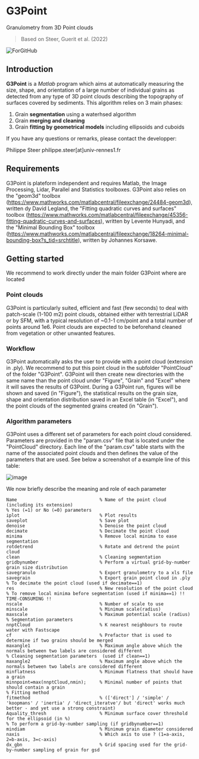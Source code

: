 # G3Point

Granulometry from 3D Point clouds
> Based on Steer, Guerit et al. (2022)

![ForGitHub](https://user-images.githubusercontent.com/17555304/159018713-7272a95e-6400-4490-83f5-868248cffbcb.gif)

## Introduction

**G3Point** is a *Matlab* program which aims at automatically measuring the size, shape, and orientation of a large number of individual grains as detected from any type of 3D point clouds describing the topography of surfaces covered by sediments. This algorithm relies on 3 main phases:
1. Grain **segmentation** using a waterhsed algorithm
2. Grain **merging and cleaning**
3. Grain **fitting by geometrical models** including ellipsoids and cuboids

If you have any questions or remarks, please contact the developper:

Philippe Steer philippe.steer[at]univ-rennes1.fr

## Requirements

G3Point is plateform independent and requires Matlab, the Image Processing, Lidar, Parallel and Statistics toolboxes. G3Point also relies on the "geom3d" toolbox (https://www.mathworks.com/matlabcentral/fileexchange/24484-geom3d), written dy David Legland, the "Fitting quadratic curves and surfaces" toolbox (https://www.mathworks.com/matlabcentral/fileexchange/45356-fitting-quadratic-curves-and-surfaces), written by Levente Hunyadi, and the "Minimal Bounding Box" toolbox (https://www.mathworks.com/matlabcentral/fileexchange/18264-minimal-bounding-box?s_tid=srchtitle), written by Johannes Korsawe.

## Getting started

We recommend to work directly under the main folder G3Point where are located

### Point clouds

G3Point is particularly suited, efficient and fast (few seconds) to deal with patch-scale (1-100 m2) point clouds, obtained either with terrestrial LiDAR or by SFM, with a typical resolution of ~0.1-1 cm/point and a total number of points around 1e6. Point clouds are expected to be beforehand cleaned from vegetation or other unwanted features.

### Workflow

G3Point automatically asks the user to provide with a point cloud (extension in .ply). We recommend to put this point cloud in the subfolder "PointCloud" of the folder "G3Point". G3Point will then create new directories with the same name than the point cloud under "Figure", "Grain" and "Excel" where it will saves the results of G3Point. During a G3Point run, figures will be shown and saved (in "Figure"), the statistical results on the grain size, shape and orientation distribution saved in an Excel table (in "Excel"), and the point clouds of the segmented grains created (in "Grain").

### Algorithm parameters

G3Point uses a different set of parameters for each point cloud considered. Parameters are provided in the "param.csv" file that is located under the "PointCloud" directory. Each line of the "param.csv" table starts with the name of the associated point clouds and then defines the value of the parameters that are used. See below a screenshot of a example line of this table:

![image](https://user-images.githubusercontent.com/17555304/159018157-c9874503-9a90-47a1-aca1-7ff0b6337085.png)

We now briefly describe the meaning and role of each parameter

    Name                               % Name of the point cloud (including its extension) 
    % Yes (=1) or No (=0) parameters
    iplot                              % Plot results
    saveplot                           % Save plot
    denoise                            % Denoise the point cloud
    decimate                           % Decimate the point cloud
    minima                             % Remove local minima to ease segmentation
    rotdetrend                         % Rotate and detrend the point cloud
    clean                              % Cleaning segmentation
    gridbynumber                       % Perform a virtual grid-by-number grain size distribution
    savegranulo                        % Export granulometry to a xls file
    savegrain                          % Export grain point cloud in .ply
    % To decimate the point cloud (used if decimate==1)   
    res                                % New resolution of the point cloud
    % To remove local minima before segmentation (used if minima==1) !! TIME-CONSUMING !!
    nscale                             % Number of scale to use
    minscale                           % Minimum scale(radius)
    maxscale                           % Maximum potential scale (radius)
    % Segmentation parameters
    nnptCloud                          % K nearest neighbours to route water with Fastscape
    cf                                 % Prefactor that is used to determine if two grains should be merged
    maxangle1                          % Maximum angle above which the normals between two labels are considered different
    % Cleaning segmentation parameters  (used if clean==1)
    maxangle2                          % Maximum angle above which the normals between two labels are considered different
    minflatness                        % Minimum flatness that should have a grain
    minnpoint=max(nnptCloud,nmin);     % Minimal number of points that should contain a grain
    % Fitting method    
    fitmethod                          % (['direct'] / 'simple' / 'koopmans' / 'inertia' / 'direct_iteratve'/ but 'direct' works much better - and yet use a strong constraint)
    Aquality_thresh                    % Minimum surface cover threshold for the ellipsoid (in %)
    % To perform a grid-by-number sampling (if gridbynumber==1)    
    mindiam                            % Minimum grain diameter considered
    naxis                              % Which axis to use ? (1=a-axis, 2=b-axis, 3=c-axis)
    dx_gbn                             % Grid spacing used for the grid-by-number sampling of grain for gsd
